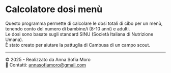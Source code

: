 # Calcolatore dosi menù

Questo programma permette di calcolare le dosi totali di cibo per un menù, tenendo conto del numero di bambine/i (8-10 anni) e adulti.  
Le dosi sono basate sugli standard SINU (Società Italiana di Nutrizione Umana).   
È stato creato per aiutare la pattuglia di Cambusa di un campo scout.

---

© 2025 - Realizzato da Anna Sofia Moro   
📧 Contatti: [annasofiamoro@gmail.com](URL)
